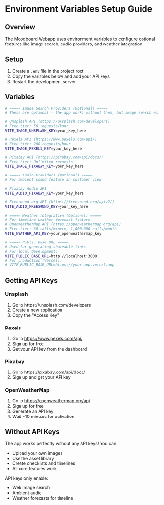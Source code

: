 # Environment Variables Setup Guide

## Overview

The Moodboard Webapp uses environment variables to configure optional features like image search, audio providers, and weather integration.

## Setup

1. Create a `.env` file in the project root
2. Copy the variables below and add your API keys
3. Restart the development server

## Variables

```bash
# ===== Image Search Providers (Optional) =====
# These are optional - the app works without them, but image search will be disabled

# Unsplash API (https://unsplash.com/developers)
# Free tier: 50 requests/hour
VITE_IMAGE_UNSPLASH_KEY=your_key_here

# Pexels API (https://www.pexels.com/api/)
# Free tier: 200 requests/hour
VITE_IMAGE_PEXELS_KEY=your_key_here

# Pixabay API (https://pixabay.com/api/docs/)
# Free tier: Unlimited requests
VITE_IMAGE_PIXABAY_KEY=your_key_here

# ===== Audio Providers (Optional) =====
# For ambient sound feature in customer view

# Pixabay Audio API
VITE_AUDIO_PIXABAY_KEY=your_key_here

# Freesound.org API (https://freesound.org/apiv2/)
VITE_AUDIO_FREESOUND_KEY=your_key_here

# ===== Weather Integration (Optional) =====
# For timeline weather forecast feature
# OpenWeatherMap API (https://openweathermap.org/api)
# Free tier: 60 calls/minute, 1,000,000 calls/month
VITE_WEATHER_API_KEY=your_openweathermap_key

# ===== Public Base URL =====
# Used for generating shareable links
# For local development:
VITE_PUBLIC_BASE_URL=http://localhost:3000
# For production (Vercel):
# VITE_PUBLIC_BASE_URL=https://your-app.vercel.app
```

## Getting API Keys

### Unsplash
1. Go to https://unsplash.com/developers
2. Create a new application
3. Copy the "Access Key"

### Pexels
1. Go to https://www.pexels.com/api/
2. Sign up for free
3. Get your API key from the dashboard

### Pixabay
1. Go to https://pixabay.com/api/docs/
2. Sign up and get your API key

### OpenWeatherMap
1. Go to https://openweathermap.org/api
2. Sign up for free
3. Generate an API key
4. Wait ~10 minutes for activation

## Without API Keys

The app works perfectly without any API keys! You can:
- Upload your own images
- Use the asset library
- Create checklists and timelines
- All core features work

API keys only enable:
- Web image search
- Ambient audio
- Weather forecasts for timeline

